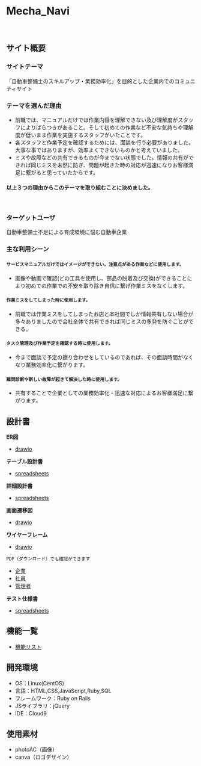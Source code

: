# Mecha_Navi
​
## サイト概要
### サイトテーマ
「自動車整備士のスキルアップ・業務効率化」を目的とした企業内でのコミュニティサイト
​
### テーマを選んだ理由
- 前職では、マニュアルだけでは作業内容を理解できない及び理解度がスタッフによりばらつきがあること。そして初めての作業など不安な気持ちや理解度が低いまま作業を実施するスタッフがいたことです。
- 各スタッフと作業予定を確認するためには、面談を行う必要がありました。大事な事ではありますが、効率よくできないものかと考えていました。
- ミスや故障などの共有できるものが今までない状態でした。情報の共有ができれば同じミスを未然に防ぎ、問題が起きた時の対応が迅速になりお客様満足に繋がると思っていたからです。
#### 以上３つの理由からこのテーマを取り組むことに決めました。
​
### ターゲットユーザ
自動車整備士不足による育成環境に悩む自動車企業
​
### 主な利用シーン

#### `サービスマニュアルだけではイメージができない。注意点がある作業などに使用します。`
- 画像や動画で確認(どの工具を使用し、部品の脱着及び交換)ができることにより初めての作業での不安を取り除き自信に繋げ作業ミスをなくします。

#### `作業ミスをしてしまった時に使用します。`
- 前職では作業ミスをしてしまったお店と本社間でしか情報共有しない場合が多々ありましたので会社全体で共有できれば同じミスの多発を防ぐことができる。

#### `タスク管理及び作業予定を確認する時に使用します。`
- 今まで面談で予定の擦り合わせをしているのであれば、その面談時間がなくなり業務効率化に繋がります。

#### `難問診断や新しい故障が起きて解決した時に使用します。`
- 共有することで企業としての業務効率化・迅速な対応によるお客様満足に繋がります。

## 設計書
**ER図**
 * [drawio](https://drive.google.com/file/d/12MJdVg16038Iocix1Jl_8mjPC-K8XapP/view?usp=sharing)

**テーブル設計書**
 * [spreadsheets](https://docs.google.com/spreadsheets/d/19EI3O9hzCiey3ttdHfMXlccY5uMUfIrT/edit?usp=sharing&ouid=114599228704168091645&rtpof=true&sd=true)

**詳細設計書**
 * [spreadsheets](https://docs.google.com/spreadsheets/d/1DEpw1ERK6g9Yh6Qqvq34DiLpi1Euhjn9bmmB658gcmQ/edit?usp=sharing)

**画面遷移図**
 * [drawio](https://drive.google.com/file/d/1f8vGCx-aCVxgHc8jJkSXrNiOAjALlLmm/view?usp=sharing)

**ワイヤーフレーム**
 * [drawio](https://drive.google.com/file/d/1OAYI0yuTGc_G4q1FDCxm6rxiheGWbadW/view?usp=sharing)

`PDF（ダウンロード）でも確認ができます`
 * [企業](https://drive.google.com/file/d/1aB9cwmA1jPna8yB_mbqgRWlGQVdo8TXO/view?usp=sharing)
 * [社員](https://drive.google.com/file/d/1S3vz2BttsqtI2Hke5HEIZaaxkFrfDXEL/view?usp=sharing)
 * [管理者](https://drive.google.com/file/d/1PhZsxzu-szIrC1ra61we4der9-bVEJ-t/view?usp=sharing)

**テスト仕様書**
 * [spreadsheets](https://docs.google.com/spreadsheets/d/1DZtUhzMEA87Nd86gfJRE7pRhiYESDp929zvisRovuqc/edit?usp=sharing)

## 機能一覧
* [機能リスト](https://docs.google.com/spreadsheets/d/1CCE7Wu45S2r62zzCTohjviIXxafNDy7KSE8kTRSoeVU/edit?usp=sharing)
​
## 開発環境
- OS：Linux(CentOS)
- 言語：HTML,CSS,JavaScript,Ruby,SQL
- フレームワーク：Ruby on Rails
- JSライブラリ：jQuery
- IDE：Cloud9
​
## 使用素材
- photoAC（画像）
- canva（ロゴデザイン）